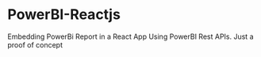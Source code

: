 # PowerBI-Reactjs
Embedding PowerBi Report in a React App Using PowerBI Rest APIs.  Just a proof of concept
